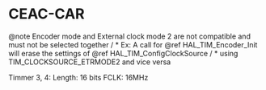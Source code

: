 # CEAC-CAR
@note   Encoder mode and External clock mode 2 are not compatible and must not be selected together
/  *         Ex: A call for @ref HAL_TIM_Encoder_Init will erase the settings of @ref HAL_TIM_ConfigClockSource
/  *         using TIM_CLOCKSOURCE_ETRMODE2 and vice versa

Timmer 3, 4: 
Length: 16 bits
FCLK: 16MHz